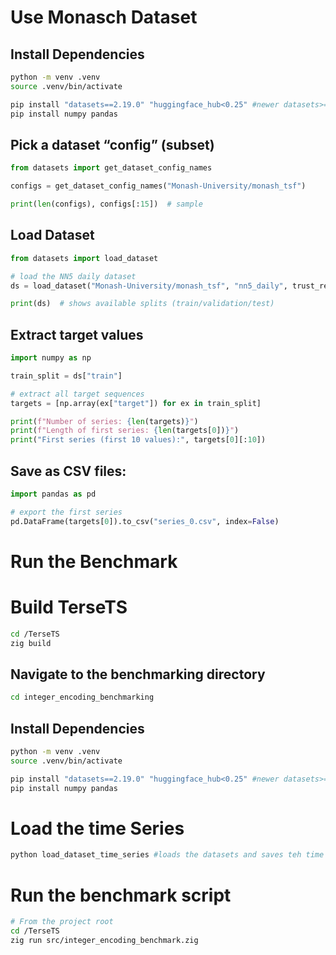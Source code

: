 # Use Monasch Dataset

## Install Dependencies
```bash
python -m venv .venv
source .venv/bin/activate 

pip install "datasets==2.19.0" "huggingface_hub<0.25" #newer datasets>=4.0.0 removed support for script loaders, so we use an older version
pip install numpy pandas
```

## Pick a dataset “config” (subset)
```py
from datasets import get_dataset_config_names

configs = get_dataset_config_names("Monash-University/monash_tsf")

print(len(configs), configs[:15])  # sample
```

## Load Dataset 
```py 
from datasets import load_dataset

# load the NN5 daily dataset
ds = load_dataset("Monash-University/monash_tsf", "nn5_daily", trust_remote_code=True)

print(ds)  # shows available splits (train/validation/test)
```
## Extract target values
```py 
import numpy as np

train_split = ds["train"]

# extract all target sequences
targets = [np.array(ex["target"]) for ex in train_split]

print(f"Number of series: {len(targets)}")
print(f"Length of first series: {len(targets[0])}")
print("First series (first 10 values):", targets[0][:10])
```

## Save as CSV files:
```py
import pandas as pd

# export the first series
pd.DataFrame(targets[0]).to_csv("series_0.csv", index=False)
```

# Run the Benchmark

# Build TerseTS 
```bash
cd /TerseTS
zig build
```
## Navigate to the benchmarking directory
```bash
cd integer_encoding_benchmarking
```

## Install Dependencies
```bash
python -m venv .venv
source .venv/bin/activate 

pip install "datasets==2.19.0" "huggingface_hub<0.25" #newer datasets>=4.0.0 removed support for script loaders, so we use an older version
pip install numpy pandas
```

# Load the time Series
```py
python load_dataset_time_series #loads the datasets and saves teh time series to loaded_time_series folder
```

# Run the benchmark script
```bash
# From the project root
cd /TerseTS
zig run src/integer_encoding_benchmark.zig
```